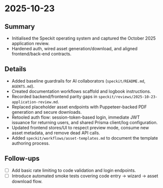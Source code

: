 # 2025-10-23

## Summary
- Initialised the Speckit operating system and captured the October 2025 application review.
- Hardened auth, wired asset generation/download, and aligned frontend/back-end contracts.

## Details
- Added baseline guardrails for AI collaborators (`speckit/README.md`, `AGENTS.md`).
- Created documentation workflows scaffold and logbook instructions.
- Recorded backend/frontend parity gaps in `speckit/reviews/2025-10-23-application-review.md`.
- Replaced placeholder asset endpoints with Puppeteer-backed PDF generation and secure downloads.
- Retooled auth flow: session-token-based login, immediate JWT issuance for returning users, and shared Prisma client/log configuration.
- Updated frontend stores/UI to respect preview mode, consume new asset metadata, and remove dead API calls.
- Added `speckit/workflows/asset-templates.md` to document the template authoring process.

## Follow-ups
- [ ] Add basic rate limiting to code validation and login endpoints.
- [ ] Introduce automated smoke tests covering code entry → wizard → asset download flow.
